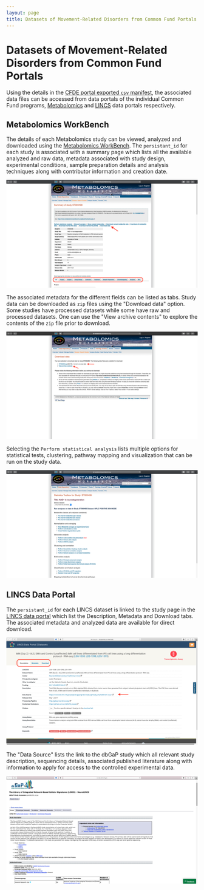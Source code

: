 ```yaml
---
layout: page
title: Datasets of Movement-Related Disorders from Common Fund Portals
---
```


# Datasets of Movement-Related Disorders from Common Fund Portals

Using the details in the [CFDE portal exported `csv` manifest](./movement-disorders-portal-export.md), the associated data files can be accessed from data portals of the individual Common Fund programs, [Metabolomics](https://www.metabolomicsworkbench.org) and [LINCS](http://lincsportal.ccs.miami.edu/datasets/) data portals respectively.


## Metabolomics WorkBench

The details of each Metabolomics study can be viewed, analyzed and downloaded using the [Metabolomics WorkBench](https://www.metabolomicsworkbench.org). The `persistant_id` for each study is associated with a summary page which lists all the available analyzed and raw data, metadata associated with study design, experimental conditions, sample preparation details and analysis techniques along with   contributor information and creation date.

![Metabolomics Workbench summary](../../images/Metabolomics-workbench-summary.png "Metabolomics Workbench summary")

The associated metadata for the different fields can be listed as tabs. Study data can be downloaded as `zip` files using the "Download data" option. Some studies have processed datasets while some have raw and processed datasets. One can use the "View archive contents" to explore the contents of the `zip` file prior to download.

![Metabolomics data download](../../images/Metabolomics-download-data.png "Metabolomics data download")

Selecting the `Perform statistical analysis` lists multiple options for statistical tests, clustering, pathway mapping and visualization that can be run on the study data.

![Metabolomics statistical tests](../../images/Metabolomics-statistical-test.png "Metabolomics statistical tests")

## LINCS Data Portal

The `persistant_id` for each LINCS dataset is linked to the study page in the [LINCS data portal](http://lincsportal.ccs.miami.edu/datasets/) which list the Description, Metadata and Download tabs. The associated metadata and analyzed data are available for direct download.

![LINCS data portal](../../images/LINCS-data-portal.png "LINCS data portal")

The "Data Source" lists the link to the dbGaP study which all relevant study description, sequencing details, associated published literature along with information to apply for access to the controlled experimental data.

![LINCS data source](../../images/dbGaP-data-source.png "LINCS data source")
